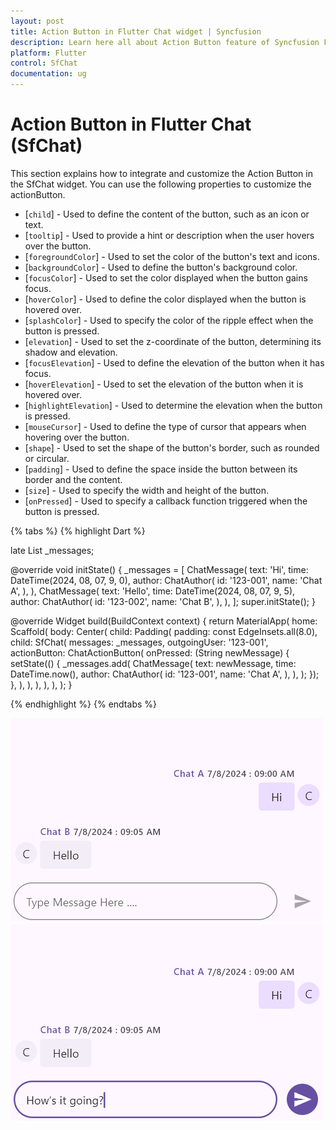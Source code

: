 ```yaml
---
layout: post
title: Action Button in Flutter Chat widget | Syncfusion
description: Learn here all about Action Button feature of Syncfusion Flutter Chat (SfChat) widget and more.
platform: Flutter
control: SfChat
documentation: ug
---
```


# Action Button in Flutter Chat (SfChat)
This section explains how to integrate and customize the Action Button in the SfChat widget. You can use the following properties to customize the actionButton.

* [`child`] - Used to define the content of the button, such as an icon or text.
* [`tooltip`] - Used to provide a hint or description when the user hovers over the button.
* [`foregroundColor`] - Used to set the color of the button's text and icons.
* [`backgroundColor`] - Used to define the button's background color.
* [`focusColor`] - Used to set the color displayed when the button gains focus.
* [`hoverColor`] - Used to define the color displayed when the button is hovered over.
* [`splashColor`] - Used to specify the color of the ripple effect when the button is pressed.
* [`elevation`] - Used to set the z-coordinate of the button, determining its shadow and elevation.
* [`focusElevation`] - Used to define the elevation of the button when it has focus.
* [`hoverElevation`] - Used to set the elevation of the button when it is hovered over.
* [`highlightElevation`] - Used to determine the elevation when the button is pressed.
* [`mouseCursor`] - Used to define the type of cursor that appears when hovering over the button.
* [`shape`] - Used to set the shape of the button's border, such as rounded or circular.
* [`padding`] - Used to define the space inside the button between its border and the content.
* [`size`] - Used to specify the width and height of the button.
* [`onPressed`] - Used to specify a callback function triggered when the button is pressed.

{% tabs %}
{% highlight Dart %}

late List<ChatMessage> _messages;

@override
void initState() {
  _messages = <ChatMessage>[
    ChatMessage(
      text: 'Hi',
      time: DateTime(2024, 08, 07, 9, 0),
      author: ChatAuthor(
        id: '123-001',
        name: 'Chat A',
      ),
    ),
    ChatMessage(
      text: 'Hello',
      time: DateTime(2024, 08, 07, 9, 5),
      author: ChatAuthor(
        id: '123-002',
        name: 'Chat B',
      ),
    ),
  ];
  super.initState();
}

@override
Widget build(BuildContext context) {
  return MaterialApp(
    home: Scaffold(
      body: Center(
        child: Padding(
          padding: const EdgeInsets.all(8.0),
          child: SfChat(
            messages: _messages,
            outgoingUser: '123-001',
            actionButton: ChatActionButton(
              onPressed: (String newMessage) {
                setState(() {
                  _messages.add(
                    ChatMessage(
                      text: newMessage,
                      time: DateTime.now(),
                      author: ChatAuthor(
                        id: '123-001',
                        name: 'Chat A',
                      ),
                    ),
                  );
                });
              },
            ),
          ),
        ),
      ),
    ),
  );
}

{% endhighlight %}
{% endtabs %}

![Chat actionButton support](images/action-button/actionbutton-disabled.png)
![Chat actionButton support](images/action-button/actionbutton-background.png)